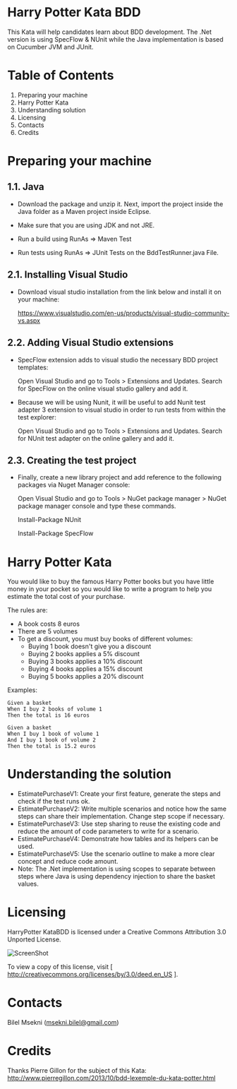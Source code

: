Harry Potter Kata BDD
===============================

This Kata will help candidates learn about BDD development. 
The .Net version is using SpecFlow & NUnit while the Java implementation is based on Cucumber JVM and JUnit.

Table of Contents
=================

  1. Preparing your machine
  2. Harry Potter Kata
  3. Understanding solution
  4. Licensing
  5. Contacts
  6. Credits

Preparing your machine
===============

1.1. Java
-----------------

* Download the package and unzip it. Next, import the project inside the Java folder as a Maven project inside Eclipse.

* Make sure that you are using JDK and not JRE.

* Run a build using RunAs => Maven Test

* Run tests using RunAs => JUnit Tests on the BddTestRunner.java File.


2.1. Installing Visual Studio
-----------------

* Download visual studio installation from the link below and install it on your machine:

   https://www.visualstudio.com/en-us/products/visual-studio-community-vs.aspx

2.2. Adding Visual Studio extensions
--------------------------------

* SpecFlow extension adds to visual studio the necessary BDD project templates:

   Open Visual Studio and go to Tools > Extensions and Updates.
   Search for SpecFlow on the online visual studio gallery and add it.

* Because we will be using Nunit, it will be useful to add Nunit test adapter 3 extension to visual studio in order to run tests from within the test explorer:

   Open Visual Studio and go to Tools > Extensions and Updates.
   Search for NUnit test adapter on the online gallery and add it.

2.3. Creating the test project
---------------------------

* Finally, create a new library project and add reference to the following packages via Nuget Manager console:

   Open Visual Studio and go to Tools > NuGet package manager > NuGet package manager console and type these commands.

   Install-Package NUnit
   
   Install-Package SpecFlow
   
Harry Potter Kata
===============

You would like to buy the famous Harry Potter books but you have little money in your pocket 
so you would like to write a program to help you estimate the total cost of your purchase.

The rules are:

- A book costs 8 euros
- There are 5 volumes
- To get a discount, you must buy books of different volumes:
	* Buying 1 book doesn't give you a discount
	* Buying 2 books applies a 5% discount
	* Buying 3 books applies a 10% discount
	* Buying 4 books applies a 15% discount
	* Buying 5 books applies a 20% discount
	
Examples:

	Given a basket
	When I buy 2 books of volume 1
	Then the total is 16 euros	

	Given a basket
	When I buy 1 book of volume 1
	And I buy 1 book of volume 2
	Then the total is 15.2 euros
	
Understanding the solution
===============

- EstimatePurchaseV1: Create your first feature, generate the steps and check if the test runs ok.
- EstimatePurchaseV2: Write multiple scenarios and notice how the same steps can share their implementation. Change step scope if necessary.
- EstimatePurchaseV3: Use step sharing to reuse the existing code and reduce the amount of code parameters to write for a scenario.
- EstimatePurchaseV4: Demonstrate how tables and its helpers can be used.
- EstimatePurchaseV5: Use the scenario outline to make a more clear concept and reduce code amount.
- Note: The .Net implementation is using scopes to separate between steps where Java is using dependency injection to share the basket values.

Licensing
===============

HarryPotter KataBDD is licensed under a Creative Commons Attribution 3.0 Unported License.

![ScreenShot](http://i.imgur.com/4XWrp.png)

To view a copy of this license, visit [ http://creativecommons.org/licenses/by/3.0/deed.en_US ].

Contacts
===============

Bilel Msekni (msekni.bilel@gmail.com)

Credits
===============

Thanks Pierre Gillon for the subject of this Kata: http://www.pierregillon.com/2013/10/bdd-lexemple-du-kata-potter.html
